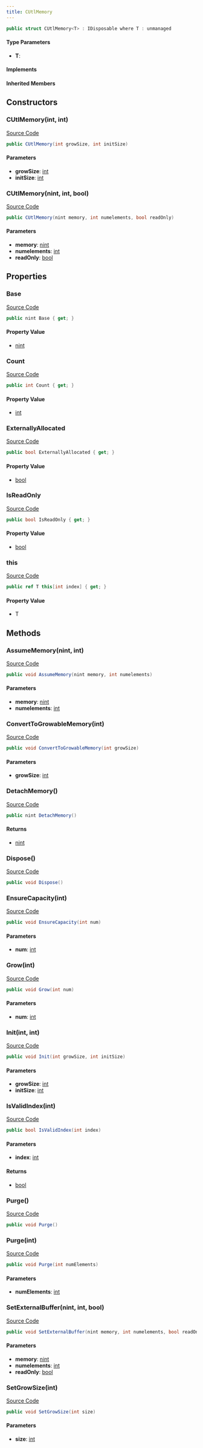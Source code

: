 ```yaml
---
title: CUtlMemory
---
```


```csharp
public struct CUtlMemory<T> : IDisposable where T : unmanaged
```

#### Type Parameters

- **T**: 

#### Implements

#### Inherited Members

## Constructors

### CUtlMemory(int, int)

[Source Code](https://github.com/swiftly-solution/swiftlys2/blob/beta/managed/src/SwiftlyS2.Shared/Natives/Structs/CUtlMemory.cs#L22)

```csharp
public CUtlMemory(int growSize, int initSize)
```

#### Parameters

- **growSize**: [int](https://learn.microsoft.com/dotnet/api/system.int32)
- **initSize**: [int](https://learn.microsoft.com/dotnet/api/system.int32)

### CUtlMemory(nint, int, bool)

[Source Code](https://github.com/swiftly-solution/swiftlys2/blob/beta/managed/src/SwiftlyS2.Shared/Natives/Structs/CUtlMemory.cs#L30)

```csharp
public CUtlMemory(nint memory, int numelements, bool readOnly)
```

#### Parameters

- **memory**: [nint](https://learn.microsoft.com/dotnet/api/system.intptr)
- **numelements**: [int](https://learn.microsoft.com/dotnet/api/system.int32)
- **readOnly**: [bool](https://learn.microsoft.com/dotnet/api/system.boolean)

## Properties

### Base

[Source Code](https://github.com/swiftly-solution/swiftlys2/blob/beta/managed/src/SwiftlyS2.Shared/Natives/Structs/CUtlMemory.cs#L187)

```csharp
public nint Base { get; }
```

#### Property Value

- [nint](https://learn.microsoft.com/dotnet/api/system.intptr)

### Count

[Source Code](https://github.com/swiftly-solution/swiftlys2/blob/beta/managed/src/SwiftlyS2.Shared/Natives/Structs/CUtlMemory.cs#L188)

```csharp
public int Count { get; }
```

#### Property Value

- [int](https://learn.microsoft.com/dotnet/api/system.int32)

### ExternallyAllocated

[Source Code](https://github.com/swiftly-solution/swiftlys2/blob/beta/managed/src/SwiftlyS2.Shared/Natives/Structs/CUtlMemory.cs#L185)

```csharp
public bool ExternallyAllocated { get; }
```

#### Property Value

- [bool](https://learn.microsoft.com/dotnet/api/system.boolean)

### IsReadOnly

[Source Code](https://github.com/swiftly-solution/swiftlys2/blob/beta/managed/src/SwiftlyS2.Shared/Natives/Structs/CUtlMemory.cs#L186)

```csharp
public bool IsReadOnly { get; }
```

#### Property Value

- [bool](https://learn.microsoft.com/dotnet/api/system.boolean)

### this

[Source Code](https://github.com/swiftly-solution/swiftlys2/blob/beta/managed/src/SwiftlyS2.Shared/Natives/Structs/CUtlMemory.cs#L184)

```csharp
public ref T this[int index] { get; }
```

#### Property Value

- T

## Methods

### AssumeMemory(nint, int)

[Source Code](https://github.com/swiftly-solution/swiftlys2/blob/beta/managed/src/SwiftlyS2.Shared/Natives/Structs/CUtlMemory.cs#L113)

```csharp
public void AssumeMemory(nint memory, int numelements)
```

#### Parameters

- **memory**: [nint](https://learn.microsoft.com/dotnet/api/system.intptr)
- **numelements**: [int](https://learn.microsoft.com/dotnet/api/system.int32)

### ConvertToGrowableMemory(int)

[Source Code](https://github.com/swiftly-solution/swiftlys2/blob/beta/managed/src/SwiftlyS2.Shared/Natives/Structs/CUtlMemory.cs#L85)

```csharp
public void ConvertToGrowableMemory(int growSize)
```

#### Parameters

- **growSize**: [int](https://learn.microsoft.com/dotnet/api/system.int32)

### DetachMemory()

[Source Code](https://github.com/swiftly-solution/swiftlys2/blob/beta/managed/src/SwiftlyS2.Shared/Natives/Structs/CUtlMemory.cs#L122)

```csharp
public nint DetachMemory()
```

#### Returns

- [nint](https://learn.microsoft.com/dotnet/api/system.intptr)

### Dispose()

[Source Code](https://github.com/swiftly-solution/swiftlys2/blob/beta/managed/src/SwiftlyS2.Shared/Natives/Structs/CUtlMemory.cs#L38)

```csharp
public void Dispose()
```

### EnsureCapacity(int)

[Source Code](https://github.com/swiftly-solution/swiftlys2/blob/beta/managed/src/SwiftlyS2.Shared/Natives/Structs/CUtlMemory.cs#L166)

```csharp
public void EnsureCapacity(int num)
```

#### Parameters

- **num**: [int](https://learn.microsoft.com/dotnet/api/system.int32)

### Grow(int)

[Source Code](https://github.com/swiftly-solution/swiftlys2/blob/beta/managed/src/SwiftlyS2.Shared/Natives/Structs/CUtlMemory.cs#L133)

```csharp
public void Grow(int num)
```

#### Parameters

- **num**: [int](https://learn.microsoft.com/dotnet/api/system.int32)

### Init(int, int)

[Source Code](https://github.com/swiftly-solution/swiftlys2/blob/beta/managed/src/SwiftlyS2.Shared/Natives/Structs/CUtlMemory.cs#L43)

```csharp
public void Init(int growSize, int initSize)
```

#### Parameters

- **growSize**: [int](https://learn.microsoft.com/dotnet/api/system.int32)
- **initSize**: [int](https://learn.microsoft.com/dotnet/api/system.int32)

### IsValidIndex(int)

[Source Code](https://github.com/swiftly-solution/swiftlys2/blob/beta/managed/src/SwiftlyS2.Shared/Natives/Structs/CUtlMemory.cs#L182)

```csharp
public bool IsValidIndex(int index)
```

#### Parameters

- **index**: [int](https://learn.microsoft.com/dotnet/api/system.int32)

#### Returns

- [bool](https://learn.microsoft.com/dotnet/api/system.boolean)

### Purge()

[Source Code](https://github.com/swiftly-solution/swiftlys2/blob/beta/managed/src/SwiftlyS2.Shared/Natives/Structs/CUtlMemory.cs#L53)

```csharp
public void Purge()
```

### Purge(int)

[Source Code](https://github.com/swiftly-solution/swiftlys2/blob/beta/managed/src/SwiftlyS2.Shared/Natives/Structs/CUtlMemory.cs#L64)

```csharp
public void Purge(int numElements)
```

#### Parameters

- **numElements**: [int](https://learn.microsoft.com/dotnet/api/system.int32)

### SetExternalBuffer(nint, int, bool)

[Source Code](https://github.com/swiftly-solution/swiftlys2/blob/beta/managed/src/SwiftlyS2.Shared/Natives/Structs/CUtlMemory.cs#L104)

```csharp
public void SetExternalBuffer(nint memory, int numelements, bool readOnly)
```

#### Parameters

- **memory**: [nint](https://learn.microsoft.com/dotnet/api/system.intptr)
- **numelements**: [int](https://learn.microsoft.com/dotnet/api/system.int32)
- **readOnly**: [bool](https://learn.microsoft.com/dotnet/api/system.boolean)

### SetGrowSize(int)

[Source Code](https://github.com/swiftly-solution/swiftlys2/blob/beta/managed/src/SwiftlyS2.Shared/Natives/Structs/CUtlMemory.cs#L177)

```csharp
public void SetGrowSize(int size)
```

#### Parameters

- **size**: [int](https://learn.microsoft.com/dotnet/api/system.int32)

